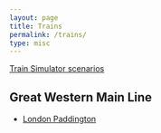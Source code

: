 ```yaml
---
layout: page
title: Trains
permalink: /trains/
type: misc
---
```


[Train Simulator scenarios](/trains/scenarios)

## Great Western Main Line

* [London Paddington](/trains/gwml/london-paddington)